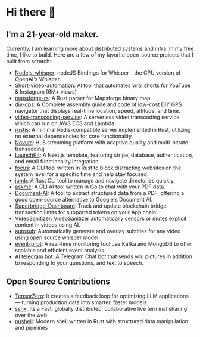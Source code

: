 # Hi there 👋
## I'm a 21-year-old maker.
Currently, I am learning more about distributed systems and infra.
In my free time, I like to build. Here are a few of my favorite open-source projects that I built from scratch:
- [Nodejs-whisper](https://github.com/ChetanXpro/nodejs-whisper): nodeJS Bindings for Whisper - the CPU version of OpenAI's Whisper.
- [Short-video-automation](https://github.com/ChetanXpro/short-video-automation): AI tool that automates viral shorts for YouTube & Instagram (6M+ views)
- [mapsforge-rs](https://github.com/ChetanXpro/mapsforge-rs): A Rust parser for Mapsforge binary map 
- [diy-gps](https://github.com/ChetanXpro/diy-gps): A Complete assembly guide and code of low-cost DIY GPS navigator that displays real-time location, speed, altitude, and time.
- [video-transcoding-service](https://github.com/ChetanXpro/video-transcoding-service): A serverless video transcoding service which can run on AWS ECS and Lambda.
- [rustis](https://github.com/ChetanXpro/rustis): A minimal Redis-compatible server implemented in Rust, utilizing no external dependencies for core functionality.
- [Novum](https://github.com/ChetanXpro/Novum): HLS streaming platform with adaptive quality and multi-bitrate transcoding
- [LaunchKit](https://github.com/ChetanXpro/LaunchKit): A Next.js template, featuring stripe, database, authentication, and email functionality integration.
- [focus](https://github.com/ChetanXpro/focus): A CLI tool written in Rust to block distracting websites on the system level for a specific time and help stay focused.
- [jumb](https://github.com/ChetanXpro/jumb): A Rust CLI tool to manage and navigate directories quickly.
- [askme](https://github.com/ChetanXpro/askme): A CLI AI tool written in Go to chat with your PDF data.
- [Document-AI](https://github.com/ChetanXpro/Document-AI): A tool to extract structured data from a PDF, offering a good open-source alternative to Google's Document AI.
- [Superbridge-Dashboard](https://github.com/ChetanXpro/superbridge-dashboard): Track and update blockchain bridge transaction limits for supported tokens on your App chain.
- [VideoSanitizer](https://github.com/ChetanXpro/VideoSanitizer): VideoSanitizer automatically censors or mutes explicit content in videos using AI.
- [autosub](https://github.com/ChetanXpro/autosub): Automatically generate and overlay subtitles for any video using open source whisper model.
- [event-pilot](https://github.com/ChetanXpro/event-pilot): A real-time monitoring tool use Kafka and MongoDB to offer scalable and efficient event analysis.
- [AI telegram bot](https://github.com/ChetanXpro/chatgpt-telegram-bot): A Telegram Chat bot that sends you pictures in addition to responding to your questions, and text to speech.


## Open Source Contributions
- [TensorZero](https://github.com/tensorzero/tensorzero/pulls?q=is%3Apr+is%3Aclosed+author%3AChetanXpro): It creates a feedback loop for optimizing LLM applications — turning production data into smarter, faster models.
- [sshx](https://github.com/ekzhang/sshx/pulls?q=is%3Apr+author%3AChetanXpro+is%3Aclosed): Its a Fast, globally distributed, collaborative live terminal sharing over the web.
- [nushell](https://github.com/nushell/nushell/pulls?q=is%3Apr+is%3Aclosed+author%3AChetanXpro): Modern shell written in Rust with structured data manipulation and pipelines

